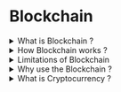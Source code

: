 # Blockchain


<details>
<summary> What is Blockchain ? </summary>
<br/>

A blockchain is a Ledger of constantly growing distributed data/transactions/database that is shared among the nodes of a computer network. 
  As a database, a blockchain stores information electronically in digital format.
  It keeps permanent record of all transactions.
  It is secure because there are many thousands of copies of the same data. 
  This information is protected using cryptographical choronological order.
  The data is immutable i.e nobody can modify or change existing data. 
  
---
</details>

<details>
<summary> How Blockchain works ? </summary>
<br/>

![image](https://user-images.githubusercontent.com/11299574/142675545-db7051ed-530a-4660-9793-34cac230f68f.png)
  
---
</details>

<details>
<summary> Limitations of Blockchain </summary>
<br/>

![image](https://user-images.githubusercontent.com/11299574/142735667-79f108df-34ee-403d-b28d-5853e95ca46b.png)
Source : https://101blockchains.com/ 
  
---
</details>

<details>
<summary> Why use the Blockchain ? </summary>
<br/>

* Decentralization leads to a trustless system
* No middlemen and no fees
* Higly secure and no central point of failure
* Dependable data
  
---
</details>

<details>
<summary> What is Cryptocurrency ? </summary>
<br/>

* A cryptocurrency is a digital medium of exchange of currencies 
* It has three main features: a secure blockchain, wallets, and mining
* Uses cryptography to generate digital signatures: private and public key
* Signature is generated using private key + transaction data, this signature can be validated using the public key
  
---
</details>

